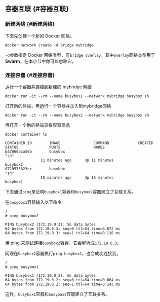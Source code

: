 ## 容器互联 {#容器互联}

### 新建网络 {#新建网络}

下面先创建一个新的 Docker 网络。

```
docker network create -d bridge mybridge
```

`-d`参数指定 Docker 网络类型，有`bridge overlay`。其中`overlay`网络类型用于 **Swarm**，在本小节中你可以忽略它。

### 连接容器 {#连接容器}

运行一个容器并连接到新建的 mybridge 网络

```
docker run -it --rm --name busybox1 --network mybridge busybox sh
```

打开新的终端，再运行一个容器并加入到mybridge网络

```
docker run -it --rm --name busybox2 --network mybridge busybox sh
```

再打开一个新的终端查看容器信息

```
docker container ls

CONTAINER ID        IMAGE               COMMAND             CREATED             STATUS              PORTS               NAMES
b47060aca56b        busybox             
"sh"
                11 minutes ago      Up 11 minutes                           busybox2
8720575823ec        busybox             
"sh"
                16 minutes ago      Up 16 minutes                           busybox1
```

下面通过`ping`来证明`busybox1`容器和`busybox2`容器建立了互联关系。

在`busybox1`容器输入以下命令

```
/ 
# ping busybox2

PING busybox2 (172.19.0.3): 56 data bytes
64 bytes from 172.19.0.3: seq=0 ttl=64 time=0.072 ms
64 bytes from 172.19.0.3: seq=1 ttl=64 time=0.118 ms
```

用 ping 来测试连接`busybox2`容器，它会解析成`172.19.0.3`。

同理在`busybox2`容器执行`ping busybox1`，也会成功连接到。

```
/ 
# ping busybox1

PING busybox1 (172.19.0.2): 56 data bytes
64 bytes from 172.19.0.2: seq=0 ttl=64 time=0.064 ms
64 bytes from 172.19.0.2: seq=1 ttl=64 time=0.143 ms
```

这样，`busybox1`容器和`busybox2`容器建立了互联关系。

